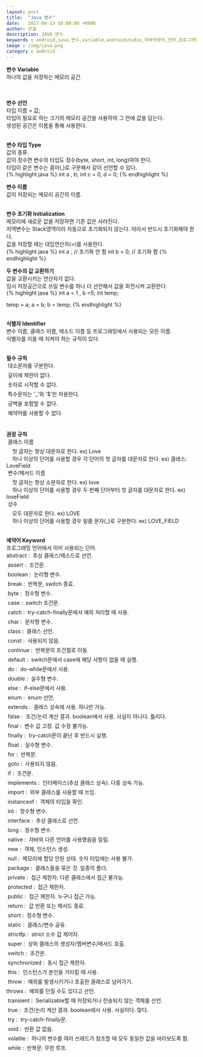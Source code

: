 ```yaml
---
layout: post
title:  "Java 변수"
date:   2017-04-13 10:00:00 +0900
author: 민갤
description: JAVA 변수
keywords : android,java,변수,variable,androidstudio,자바의정석,언어,프로그래밍
image : /img/java.png
category : android
---
```


<b class="h2">변수 Variable </b><br>
하나의 값을 저장하는 메모리 공간. <br>  
<br>

<b>변수 선언</b><br>
<span class="blue">타입</span> 이름 = <span class="red">값</span>;<br>
타입이 필요로 하는 크기의 메모리 공간을 사용하여 그 안에 값을 담는다.<br>
생성된 공간은 이름을 통해 사용한다.<br>
<br>

<b>변수 타입 Type </b><br>
값의 종류.<br>
값이 정수면 변수의 타입도 정수(byte, short, int, long)여야 한다.<br>
타입이 같은 변수는 콤마(,)로 구분해서 같이 선언할 수 있다.<br>
{% highlight java %}
int a , b;
int c = 0, d = 0;
{% endhighlight %}
<br>

<b>변수 이름</b><br>
값이 저장되는 메모리 공간의 이름.<br> 
<br>

<b>변수 초기화 Initialization</b><br> 
메모리에 새로운 값을 저장하면 기존 값은 사라진다.<br>
지역변수는 Stack영역이라 자동으로 초기화되지 않는다. 따라서 반드시 초기화해야 한다.<br>
값을 저장할 때는 대입연산자(=)를 사용한다.<br>
{% highlight java %}
int a ;        // 초기화 안 함
int b = 0;     // 초기화 함
{% endhighlight %}
<br>

<b>두 변수의 값 교환하기</b><br>
값을 교환시키는 연산자가 없다.<br>
임시 저장공간으로 쓰일 변수를 하나 더 선언해서 값을 회전시켜 교환한다.<br>
{% highlight java %}
int a = 1 , b =5;
int temp;

temp = a;
a = b;
b = temp;
{% endhighlight %}
<br>
<br>

<b class="h2">식별자 Identifier</b><br>
변수 이름, 클래스 이름, 메소드 이름 등 프로그래밍에서 사용되는 모든 이름.<br>
식별자를 지을 때 지켜야 하는 규칙이 있다.<br>
<br>

<b>필수 규칙</b><br>
&#149; 대소문자를 구분한다. <br>
&#149; 길이에 제한이 없다.<br>
&#149; 숫자로 시작할 수 없다. <br>
&#149; 특수문자는 '_'와 '$'만 허용한다.<br>
&#149; 공백을 포함할 수 없다.<br>
&#149; 예약어를 사용할 수 없다.<br>
<br>

<b>권장 규칙</b><br>
&#149; 클래스 이름<br>
&nbsp; &nbsp; 첫 글자는 항상 대문자로 한다. ex) Love<br>
&nbsp; &nbsp; 하나 이상의 단어를 사용할 경우 각 단어의 첫 글자를 대문자로 한다. ex) 클래스: LoveField<br>
&#149; 변수/메서드 이름<br>
&nbsp; &nbsp; 첫 글자는 항상 소문자로 한다. ex) love<br>
&nbsp; &nbsp; 하나 이상의 단어를 사용할 경우 두 번째 단어부터 첫 글자를 대문자로 한다. ex) loveField<br>
&#149; 상수<br>
&nbsp; &nbsp; 모두 대문자로 한다. ex) LOVE<br>
&nbsp; &nbsp; 하나 이상의 단어를 사용할 경우 밑줄 문자(_)로 구분한다. ex) LOVE_FIELD<br>
<br>

<b>예약어 Keyword</b><br>
프로그래밍 언어에서 이미 사용되는 단어.<br>
&#149; abstract :&nbsp; 추상 클래스/메소드로 선언.<br>
&#149; assert :&nbsp; 조건문.<br>
&#149; boolean :&nbsp; 논리형 변수. <br>
&#149; break :&nbsp; 반복문, switch 종료. <br>
&#149; byte :&nbsp; 정수형 변수.<br>
&#149; case :&nbsp; switch 조건문.<br>
&#149; catch :&nbsp; try-catch-finally문에서 예외 처리할 때 사용.<br>
&#149; char :&nbsp; 문자형 변수.<br>
&#149; class :&nbsp; 클래스 선언.<br>
&#149; const :&nbsp; 사용되지 않음.<br>
&#149; continue :&nbsp; 반복문의 조건절로 이동. <br>
&#149; default :&nbsp; switch문에서 case에 해당 사항이 없을 때 실행.<br>
&#149; do :&nbsp; do-while문에서 사용.<br>
&#149; double :&nbsp; 실수형 변수.<br>
&#149; else :&nbsp; if-else문에서 사용.<br>
&#149; enum :&nbsp; enum 선언.<br>
&#149; extends :&nbsp; 클래스 상속에 사용. 하나만 가능.<br>
&#149; false :&nbsp; 조건/논리 계산 결과. boolean에서 사용. 사실이 아니다. 틀리다.<br>
&#149; final :&nbsp; 변수 값 고정. 값 수정 불가능.<br>
&#149; finally :&nbsp; try-catch문이 끝난 후 반드시 실행.<br>
&#149; float :&nbsp; 실수형 변수.<br>
&#149; for :&nbsp; 반복문.<br>
&#149; goto :&nbsp; 사용되지 않음.<br>
&#149; if :&nbsp; 조건문.<br>
&#149; implements :&nbsp; 인터페이스(추상 클래스 상속). 다중 상속 가능.<br>
&#149; import :&nbsp; 외부 클래스를 사용할 때 쓰임.<br>
&#149; instanceof :&nbsp; 객체의 타입을 확인. <br>
&#149; int :&nbsp; 정수형 변수.<br>
&#149; interface :&nbsp; 추상 클래스로 선언. <br>
&#149; long :&nbsp; 정수형 변수.<br>
&#149; native :&nbsp; 자바외 다른 언어를 사용했음을 알림.<br>
&#149; new :&nbsp; 객체, 인스턴스 생성.<br>
&#149; null :&nbsp; 메모리에 할당 안된 상태. 숫자 타입에는 사용 불가.<br>
&#149; package :&nbsp; 클래스들을 묶은 것. 일종의 폴더.<br>
&#149; private :&nbsp; 접근 제한자. 다른 클래스에서 접근 불가능.<br>
&#149; protected :&nbsp; 접근 제한자.<br>
&#149; public :&nbsp; 접근 제한자. 누구나 접근 가능.<br>
&#149; return :&nbsp; 값 반환 또는 메서드 종료.<br>
&#149; short :&nbsp; 정수형 변수.<br>
&#149; static :&nbsp; 클래스/변수 공유.<br>
&#149; strictfp :&nbsp; strict 소수 값 제어자.<br>
&#149; super :&nbsp; 상위 클래스의 생성자/멤버변수/메서드 호출. <br>
&#149; switch :&nbsp; 조건문.<br>
&#149; synchronized :&nbsp; 동시 접근 제한자.<br>
&#149; this :&nbsp; 인스턴스가 본인을 가리킬 때 사용.<br>
&#149; throw :&nbsp; 예외를 발생시키거나 호출한 클래스로 넘어가기.<br>
&#149; throws :&nbsp; 예외를 던질 수도 있다고 선언.<br>
&#149; transient :&nbsp; Serializable할 때 저장되거나 전송되지 않는 객체를 선언.<br>
&#149; true :&nbsp; 조건/논리 계산 결과. boolean에서 사용. 사실이다. 맞다.<br>
&#149; try :&nbsp; try-catch-finally문.<br>
&#149; void :&nbsp; 반환 값 없음.<br>
&#149; volatile :&nbsp; 하나의 변수를 여러 쓰레드가 참조할 때 모두 동일한 값을 바라보도록 함.<br>
&#149; while :&nbsp; 반복문. 무한 루프.<br>
<br>
<br>
<br>
